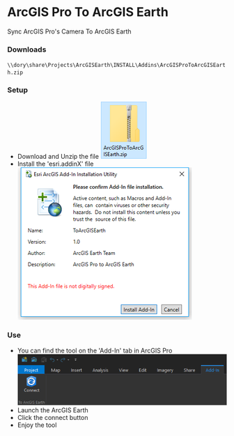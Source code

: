 # ArcGIS Pro To ArcGIS Earth
Sync ArcGIS Pro's Camera To ArcGIS Earth

### Downloads
`\\dory\share\Projects\ArcGISEarth\INSTALL\Addins\ArcGISProToArcGISEarth.zip`

### Setup
- Download and Unzip the file
![Unzip Image](Images/unzip.png)
- Install the 'esri.addinX' file
![Install Image](Images/install.png)

### Use
- You can find the tool on the 'Add-In' tab in ArcGIS Pro
![Addin Tab Image](Images/addin-tab.png)
- Launch the ArcGIS Earth
- Click the connect button
- Enjoy the tool
